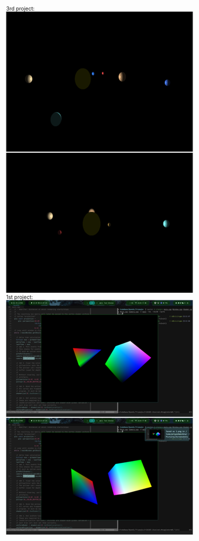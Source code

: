 3rd project:
![Solar System](SolarSystem/images/solar1.png)
![Solar System](SolarSystem/images/solar2.png)
1st project:
![Roatating Triangle](Triangle/Images/1.png)
![Roatating Triangle](Triangle/Images/2.png)
